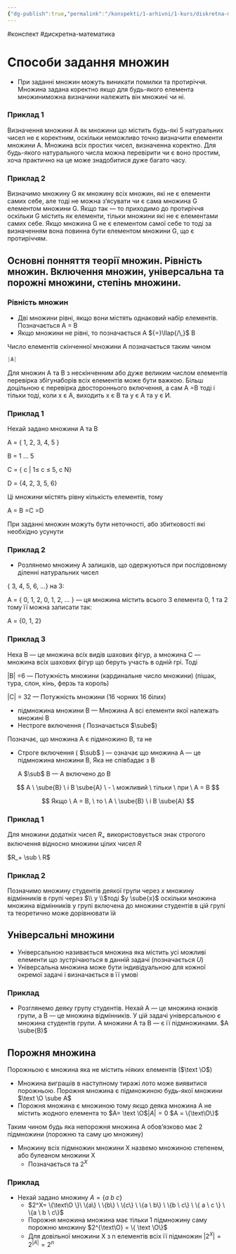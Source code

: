 ```yaml
---
{"dg-publish":true,"permalink":"/konspekti/1-arhivni/1-kurs/diskretna-matematika/sposobi-zadannya-mnozhin/"}
---
```

#конспект #дискретна-математика
# Способи задання множин
- При заданні множин можуть виникати помилки та протиріччя. Множина задана коректно якщо для будь-якого елемента множиниможна визначини належить він множині чи ні.

### Приклад 1

Визначення множини А як множини що містить будь-які 5 натуральних чисел не є коректним, оскільки неможливо точно визначити елементи множини А. Множина всіх простих чисел, визначенна коректно. Для будь-якого натурального числа можна перевірити чи є воно простим, хоча практично на це може знадобитися дуже багато часу.

### Приклад 2

Визначимо множину G як множину всіх множин, які не є елементи самих себе, але тоді не можна з’ясувати чи є сама множина G елементом множини G. Якщо так — то приходимо до протиріччя оскільки G містить як елементи, тільки множини які не є елементами самих себе. Якщо множина G не є елементом самої себе то тоді за визначенням вона повинна бути елементом множини G, що є протиріччям.

## Основні понняття теорії множин. Рівність множин. Включення множин, універсальна та порожні множини, степінь множини.

### Рівність множин

- Дві множини рівні, якщо вони містять однаковий набір елементів. Позначається A = B
- Якщо множини не рівні, то позначається А ${=}\llap{/\,}$ B

Число елементів скінченної множини А позначається таким чином 

```csharp
|A|
```

Для множин А та В з нескінченним або дуже великим числом елементів перевірка збігунаборів всіх елементів може бути важкою. Більш доцільною є перевірка двостороннього включення, а сам А =В тоді і тільки тоді, коли  x є A, виходить x є B та у є А та у є И.

### Приклад 1

Нехай задано множини А та В

A = { 1, 2, 3, 4, 5 }

B = 1 … 5

C = { c | 1≤ c ≤ 5, c  N}

D = {4, 2, 3, 5, 6}

Ці множини містять рівну кількість елементів, тому

A = B =C =D

При заданні множин можуть бути неточності, або збитковості які необхідно усунути 

### Приклад 2

- Розлянемо множину А залишків, що одержуються при послідовному діленні натуральних чисел

{ 3, 4, 5, 6, …} на 3:

A = { 0, 1, 2, 0, 1, 2, … } — ця множина містить всього 3 елемента 0, 1 та 2 тому її можна записати так:

A = {0, 1, 2}

### Приклад 3

Неха В — це множина всіх видів шахових фігур, а множина С — множина всіх шахових фігур що беруть участь в одній грі. Тоді 

|B| =6 — Потужність множини (кардинальне число множини) (пішак, тура, слон, кінь, ферзь та король)

|С| = 32 — Потужність множини (16 чорних 16 білих)

- підмножина множини В — Множина А всі елементи якої належать множині В
- Нестроге включення ( Позначається $\sube$)

Позначає, що множина А є підмножино В, та не 

- Строге включення ( $\sub$ ) — означає що множина А — це підмножина множини В, Яка не співбадає з В
    
    А $\sub$ В — А включено до В
    

$$
A \ \sube{B} \ і B \sube{A} \ - \ можливий \ тільки \ при \ A = B
$$

$$
Якщо \ A = B, \ то \ A \ \sube{B} \ і B \sube{A}
$$

### Приклад 1

Для множини додатніх чисел $R_+$ використовується знак строгого включення відносно множини цілих чисел $R$

$R_+ \sub \ R$

### Приклад 2

Позначимо множину студентів деякої групи через$\ x$ множину відмінників в групі через $\\ y \\$тоді $y \sube{x}$ оскільки множина множина відмінників у групі включена до множини студентів в цій групі та теоретично може дорівнювати їй

## Універсальні множини

- Універсальною називається множина яка містить усі можливі елементи що зустрічаються в данній задачі (позначається $U$)
- Універсальна множина може бути індивідуальною для кожної окремої задачі і визначається в її умові

### Приклад

- Розглянемо деяку групу студентів. Нехай А — це множина юнаків групи, а В — це множина відмінників. У цій задачі універсальною є множина студентів групи. А множини А та В — є її підмножинами.  $A \sube{B}$

## Порожня множина

Порожньою є множина яка не містить ніяких елементів ($\text \O$)

- Множина виграшів в наступному тиражі лото може виявитися порожньою. Порожня множина є підмножиною будь-якої множини $\text \O \sube A$
- Порожня множина є множиною тому якщо деяка множина А не містить жодного елемента то $A= \text \O$$|A| = 0$ $A = \{\text\O\}$

Таким чином будь яка непорожня множина А обов’язково має 2 підмножини (порожню та саму цю множину)

- Множину всіх підмножин множини Х назвемо множиною степенем, або булеаном множини Х
    - Позначається та $2^X$

### Приклад

- Нехай задано множину $A = \{a \ b \ c \}$
    - $2^X= \{\text\O \}\ \{a\} \ \{b\} \ \{c\} \ \{a \ b\} \ \{b \ c\} \ \{ a \ c \} \ \{a \ b  \ c\}$
    - Порожня множина множина має тільки 1 підмножину саму порожню множину  $2^{\text\O} = \{ \text \O\}$
    - Для довільної множини Х з n елементів всіх її підмножин $|2^X| = 2^{|A|} = 2^n$